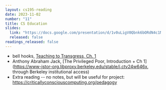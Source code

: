 ```yaml
---
layout: cs195-reading
date: 2023-11-02
number: "11"
title: CS Education
slides:
  link: "https://docs.google.com/presentation/d/1v0uLigV0Qbnk6bORdN4c1Noa74xNer_mt9mUmbW4_Vw/edit#slide=id.p"
  released: false
readings_released: false
---
```


- bell hooks, [Teaching to Transgress, Ch. 1](https://sites.utexas.edu/lsjcs/files/2018/02/Teaching-to-Transcend.pdf)
- Anthony Abraham Jack, [The Privileged Poor, Introduction + Ch 1](https://www-jstor-org.libproxy.berkeley.edu/stable/j.ctv24w646x, through Berkeley institutional access)
- Extra reading -- no notes, but will be useful for project: <https://criticallyconsciouscomputing.org/pedagogy>

